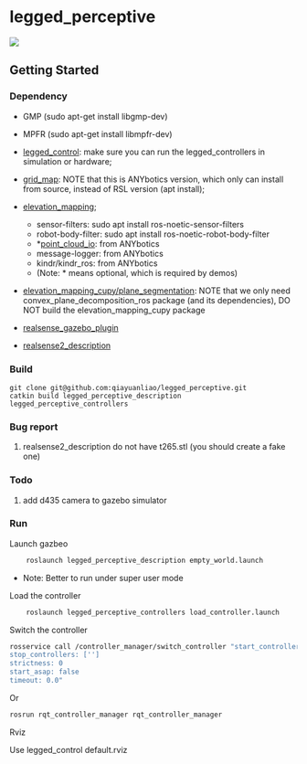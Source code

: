 # legged_perceptive

[![](https://i.ytimg.com/vi/zcTuBe6d1qQ/maxresdefault.jpg)](https://youtu.be/zcTuBe6d1qQ?si=yn4POSM8wvb2f0C8)

## Getting Started

### Dependency

- GMP (sudo apt-get install libgmp-dev)
- MPFR (sudo apt-get install libmpfr-dev)
- [legged_control](https://github.com/qiayuanliao/legged_control): make sure you can run the legged_controllers in simulation or hardware;
- [grid_map](https://github.com/ANYbotics/grid_map): NOTE that this is ANYbotics version, which only can install from source, instead of RSL version (apt install);
- [elevation_mapping](https://github.com/ANYbotics/elevation_mapping);

  - sensor-filters: sudo apt install ros-noetic-sensor-filters
  - robot-body-filter: sudo apt install ros-noetic-robot-body-filter
  - \*[point_cloud_io](https://github.com/ANYbotics/point_cloud_io): from ANYbotics
  - message-logger: from ANYbotics
  - kindr/kindr_ros: from ANYbotics
  - (Note: \* means optional, which is required by demos)

- [elevation_mapping_cupy/plane_segmentation](https://github.com/leggedrobotics/elevation_mapping_cupy): NOTE that we only need
  convex_plane_decomposition_ros package (and its dependencies), DO NOT build the elevation_mapping_cupy package
- [realsense_gazebo_plugin](https://github.com/pal-robotics/realsense_gazebo_plugin)
- [realsense2_description](https://github.com/IntelRealSense/realsense-ros/tree/ros2-development/realsense2_description)

### Build

    git clone git@github.com:qiayuanliao/legged_perceptive.git
    catkin build legged_perceptive_description legged_perceptive_controllers

### Bug report

1. realsense2_description do not have t265.stl (you should create a fake one)

### Todo

1. add d435 camera to gazebo simulator

### Run

Launch gazbeo

```bash
    roslaunch legged_perceptive_description empty_world.launch
```

- Note: Better to run under super user mode

Load the controller

```bash
    roslaunch legged_perceptive_controllers load_controller.launch
```

Switch the controller

```bash
rosservice call /controller_manager/switch_controller "start_controllers: ['controllers/perceptive_controller']
stop_controllers: ['']
strictness: 0
start_asap: false
timeout: 0.0"
```

Or

```bash
rosrun rqt_controller_manager rqt_controller_manager
```

Rviz

Use legged_control default.rviz
